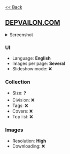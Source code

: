 [<< Back](/README.md)

## [DEPVAILON.COM](https://www.depvailon.com/)

<!--Screenshot 1280x2000-->
<details>
  <summary>Screenshot</summary>

  ![image](screenshot.png)
</details>

<!--
✔️ - Yes
❌ - No
❓ - Unknown
-->

### UI
<!--
Language(s) (English/Chinese/Russian etc.)
Images per page (One/Several/All)
Slideshow mode (✔️/❌)
-->
- Language: **English**
- Images per page: **Several**
- Slideshow mode: ❌

### Collection
<!--
Division (Category/Photo agency/Country etc.)
Size (approximately, may me unknown)
Tags (✔️/❌)
Covers (✔️/❌)
Top list (✔️/❌)
-->
- Size: ❓
- Division: ❌
- Tags: ❌
- Covers: ❌
- Top list: ❌

### Images
<!--
Resolution (Medium/High/Original)
Downloading (✔️/❌)
-->
- Resolution: **High**
- Downloading: ❌
